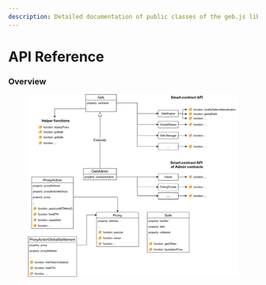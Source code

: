 ```yaml
---
description: Detailed documentation of public classes of the geb.js library.
---
```


# API Reference

### Overview

<figure><img src="../.gitbook/assets/assets_-M9jdHretGKCtWYz5jZR_-MLIvqlPbIxLjajMKNv__-MLIwGpICwkXh9nV-MjF_geb_overview.webp" alt=""><figcaption></figcaption></figure>
